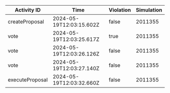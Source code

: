 | Activity ID | Time | Violation | Simulation |
| --- | --- | --- | --- |
| createProposal | 2024-05-19T12:03:15.602Z | false | 2011355 |
| vote | 2024-05-19T12:03:25.617Z | true | 2011355 |
| vote | 2024-05-19T12:03:26.126Z | false | 2011355 |
| vote | 2024-05-19T12:03:27.140Z | false | 2011355 |
| executeProposal | 2024-05-19T12:03:32.660Z | false | 2011355 |